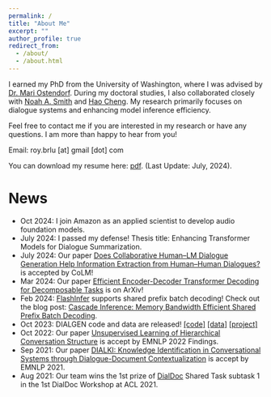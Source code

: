 ```yaml
---
permalink: /
title: "About Me"
excerpt: ""
author_profile: true
redirect_from:
  - /about/
  - /about.html
---
```


I earned my PhD from the University of Washington, where I was advised by <a href="https://people.ece.uw.edu/ostendorf/">Dr. Mari Ostendorf</a>. 
During my doctoral studies, I also collaborated closely with <a href="https://nasmith.github.io/">Noah A. Smith</a> and <a href="https://sites.google.com/site/hcheng2site/Home">Hao Cheng</a>. 
My research primarily focuses on dialogue systems and enhancing model inference efficiency.

Feel free to contact me if you are interested in my research or have any questions. I am more than happy to hear from you!

Email: roy.brlu [at] gmail [dot] com

You can download my resume here: <a href="files/boru_roylu.pdf" target="_blank">pdf</a>. (Last Update: July, 2024).

News
========
* Oct 2024: I join Amazon as an applied scientist to develop audio foundation models.
* July 2024: I passed my defense! Thesis title: Enhancing Transformer Models for Dialogue Summarization.
* July 2024: Our paper [Does Collaborative Human–LM Dialogue Generation Help Information Extraction from Human–Human Dialogues?](https://arxiv.org/abs/2307.07047) is accepted by CoLM!
* Mar 2024: Our paper [Efficient Encoder-Decoder Transformer Decoding for Decomposable Tasks](https://arxiv.org/abs/2403.13112) is on ArXiv! 
* Feb 2024: [FlashInfer](https://github.com/flashinfer-ai/flashinfer) supports shared prefix batch decoding! Check out the blog post: [Cascade Inference: Memory Bandwidth Efficient Shared Prefix Batch Decoding](https://flashinfer.ai/2024/02/02/cascade-inference.html).
* Oct 2023: DIALGEN code and data are released! [[code]](https://github.com/boru-roylu/DialGenModel/tree/main) [[data]](https://github.com/boru-roylu/DialGenModel/tree/main/dialgen_data/v1.0) [[project]](https://nlp.borulu.com/DialGen/)
* Oct 2022: Our paper [Unsupervised Learning of Hierarchical Conversation Structure](https://aclanthology.org/2022.findings-emnlp.415/) is accept by EMNLP 2022 Findings.
* Sep 2021: Our paper [DIALKI: Knowledge Identification in Conversational Systems through Dialogue-Document Contextualization](https://aclanthology.org/2021.emnlp-main.140/) is accept by EMNLP 2021.
* Aug 2021: Our team wins the 1st prize of [DialDoc](https://doc2dial.github.io/) Shared Task subtask 1 in the 1st DialDoc Workshop at ACL 2021.